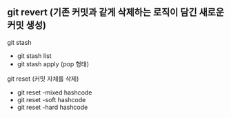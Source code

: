 git revert (기존 커밋과 같게 삭제하는 로직이 담긴 새로운 커밋 생성) 
- 

git stash
- git stash list
- git stash apply (pop 형태)

git reset (커밋 자체를 삭제)
- git reset -mixed hashcode
- git reset -soft hashcode
- git reset -hard hashcode
